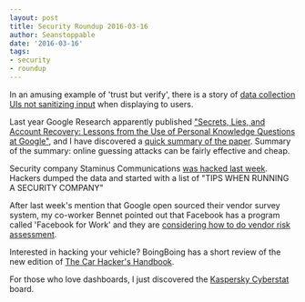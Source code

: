 ```yaml
---
layout: post
title: Security Roundup 2016-03-16
author: Seanstoppable
date: '2016-03-16'
tags:
- security
- roundup
---
```


In an amusing example of 'trust but verify', there is a story of [data collection UIs not sanitizing input](http://bit.ly/1RjaBxb) when displaying to users.

Last year Google Research apparently published ["Secrets, Lies, and Account Recovery: Lessons from the Use of Personal Knowledge Questions at Google"](http://bit.ly/1XrKybO>), and I have discovered a [quick summary of the paper](http://bit.ly/1UuN5md). Summary of the summary: online guessing attacks can be fairly effective and cheap.

Security company Staminus Communications [was hacked last week](http://bit.ly/1SOAcng). Hackers dumped the data and started with a list of "TIPS WHEN RUNNING A SECURITY COMPANY"

After last week's mention that Google open sourced their vendor survey system, my co-worker Bennet pointed out that Facebook has a program called 'Facebook for Work' and they are [considering how to do vendor risk assessment](http://on.wsj.com/1Z1VtKL).

Interested in hacking your vehicle? BoingBoing has a short review of the new edition of [The Car Hacker's Handbook](http://bit.ly/1S0Z4FZ).

For those who love dashboards, I just discovered the [Kaspersky Cyberstat](http://bit.ly/1UuPgX2) board.
